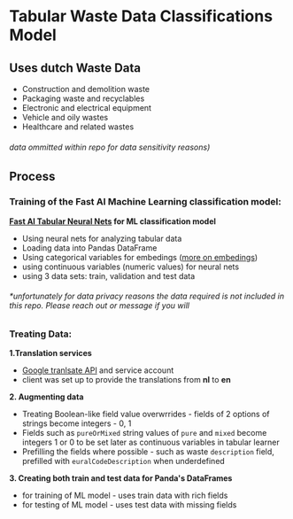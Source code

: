 # Tabular Waste Data Classifications Model

## Uses dutch Waste Data

- Construction and demolition waste
- Packaging waste and recyclables
- Electronic and electrical equipment
- Vehicle and oily wastes
- Healthcare and related wastes

###### data ommitted within repo for data sensitivity reasons)

## Process

### Training of the Fast AI Machine Learning classification model:

**[Fast AI Tabular Neural Nets](https://docs.fast.ai/tabular.html) for ML classification model**

- Using neural nets for analyzing tabular data
- Loading data into Pandas DataFrame
- Using categorical variables for embedings ([more on embedings](https://towardsdatascience.com/neural-network-embeddings-explained-4d028e6f0526))
- using continuous variables (numeric values) for neural nets
- using 3 data sets: train, validation and test data

###### \*unfortunately for data privacy reasons the data required is not included in this repo. Please reach out or message if you will

### Treating Data:

**1.Translation services**

- [Google tranlsate API](https://cloud.google.com/translate/docs) and service account
- client was set up to provide the translations from **nl** to **en**

**2. Augmenting data**

- Treating Boolean-like field value overwrrides - fields of 2 options of strings become integers - 0, 1
- Fields such as `pureOrMixed` string values of `pure` and `mixed` become integers 1 or 0 to be set later as continuous variables in tabular learner
- Prefilling the fields where possible - such as waste `description` field, prefilled with `euralCodeDescription` when underdefined

**3. Creating both train and test data for Panda's DataFrames**

- for training of ML model - uses train data with rich fields
- for testing of ML model - uses test data with missing fields
